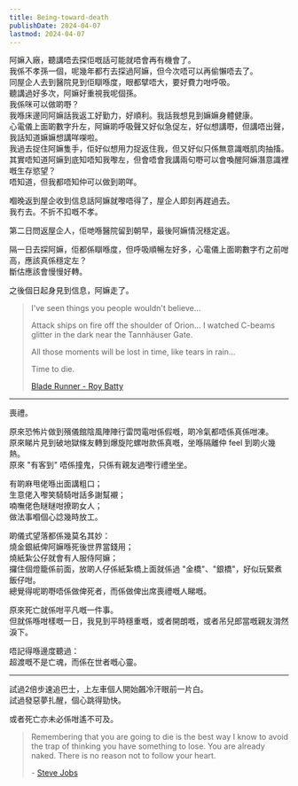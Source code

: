 ```yaml
---
title: Being-toward-death
publishDate: 2024-04-07
lastmod: 2024-04-07
---
```


阿嫲入廠，聽講唔去探佢嘅話可能就唔會再有機會了。<br/>
我係不孝孫一個，呢幾年都冇去探過阿嫲，但今次唔可以再偷懶唔去了。<br/>
同屋企人去到醫院見到佢瞓喺度，眼都擘唔大，要好費力咁呼吸。<br/>
聽講過好多次，阿嫲好重視我呢個孫。<br/>
我係咪可以做啲嘢？<br/>
我喺床邊同阿嫲話我返工好勤力，好順利。我話我想見到嫲嫲身體健康。<br/>
心電儀上面啲數字升左，阿嫲啲呼吸聲又好似急促左，好似想講嘢，但講唔出聲，我話知道嫲嫲想講咩㗎啦。<br/>
我過去捉住阿嫲隻手，佢好似想用力捉返住我，但又好似只係無意識嘅肌肉抽搐。<br/>
其實唔知道阿嫲到底知唔知我嚟左，但會唔會我講兩句嘢可以會喚醒阿嫲潛意識裡嘅生存慾望？<br/>
唔知道，但我都唔知仲可以做到啲咩。<br/>

嗰晚返到屋企收到信息話阿嫲就嚟唔得了，屋企人即刻再趕過去。<br/>
我冇去。不折不扣嘅不孝。<br/>

第二日問返屋企人，佢哋喺醫院留到朝早，最後阿嫲情況穩定返。<br/>

隔一日去探阿嫲，佢都係瞓喺度，但呼吸順暢左好多，心電儀上面啲數字冇之前咁高，應該真係穩定左？<br/>
斷估應該會慢慢好轉。<br/>

之後個日起身見到信息，阿嫲走了。<br/>

> I've seen things you people wouldn't believe...
>
> Attack ships on fire off the shoulder of Orion... I watched C-beams glitter in the dark near the Tannhäuser Gate.
>
> All those moments will be lost in time, like tears in rain...
>
> Time to die.
>
> [Blade Runner - Roy Batty](https://www.wikiwand.com/en/Tears_in_rain_monologue)

---

喪禮。<br/>

原來恐怖片做到殯儀館陰風陣陣行雷閃電咁係假嘅，啲冷氣都唔係真係咁凍。<br/>
原來睇片見到破地獄條友轉到爆旋陀螺咁款係真嘅，坐喺隔離仲 feel 到啲火幾熱。<br/>
原來 "有客到" 唔係撞鬼，只係有親友過嚟行禮坐坐。<br/>

有啲麻甩佬喺出面講粗口；<br/>
生意佬入嚟笑騎騎咁話多謝幫襯；<br/>
喃嘸佬色瞇瞇咁撩啲女人；<br/>
做法事嗰個心諗幾時放工。<br/>

啲儀式望落都係幾莫名其妙：<br/>
燒金銀紙俾阿嫲喺死後世界當錢用；<br/>
燒紙紮公仔就會有人服侍阿嫲；<br/>
攞住個燈籠係前面，放啲人仔係紙紮橋上面就係過 "金橋"、"銀橋"，好似玩緊煮飯仔咁。<br/>
總覺得呢啲嘢唔係做俾死者，而係做俾出席喪禮嘅人睇嘅。<br/>

原來死亡就係咁平凡嘅一件事。<br/>
但就係喺咁樣嘅一日，我見到平時穩重嘅，或者開朗嘅，或者吊兒郎當嘅親友潸然淚下。<br/>

唔記得喺邊度聽過：<br/>
超渡嘅不是亡魂，而係在世者嘅心靈。<br/>

---

試過2倍步速追巴士，上左車個人開始飆冷汗眼前一片白。<br/>
試過發惡夢扎醒，個心跳得勁快。<br/>

或者死亡亦未必係咁遙不可及。<br/>

> Remembering that you are going to die is the best way I know to avoid the trap
> of thinking you have something to lose. You are already naked. There is no
> reason not to follow your heart.
>
> \- [Steve Jobs](https://www.brainyquote.com/quotes/steve_jobs_416853)
